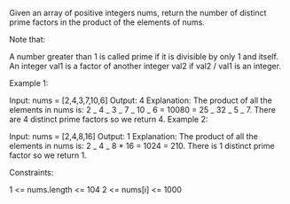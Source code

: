 Given an array of positive integers nums, return the number of distinct prime factors in the product of the elements of nums.

Note that:

A number greater than 1 is called prime if it is divisible by only 1 and itself.
An integer val1 is a factor of another integer val2 if val2 / val1 is an integer.

Example 1:

Input: nums = [2,4,3,7,10,6]
Output: 4
Explanation:
The product of all the elements in nums is: 2 _ 4 _ 3 _ 7 _ 10 _ 6 = 10080 = 25 _ 32 _ 5 _ 7.
There are 4 distinct prime factors so we return 4.
Example 2:

Input: nums = [2,4,8,16]
Output: 1
Explanation:
The product of all the elements in nums is: 2 _ 4 _ 8 \* 16 = 1024 = 210.
There is 1 distinct prime factor so we return 1.

Constraints:

1 <= nums.length <= 104
2 <= nums[i] <= 1000
